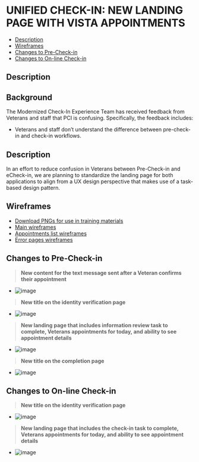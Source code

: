 # UNIFIED CHECK-IN: NEW LANDING PAGE WITH VISTA APPOINTMENTS

- [Description](#description)
- [Wireframes](#wireframes)
- [Changes to Pre-Check-in](#changes-to-pre-check-in)
- [Changes to On-line Check-in](#changes-to-on-line-check-in)

## Description

## Background
The Modernized Check-In Experience Team has received feedback from Veterans and staff that PCI is confusing. Specifically, the feedback includes:
- Veterans and staff don’t understand the difference between pre-check-in and check-in workflows.

## Description
In an effort to reduce confusion in Veterans between Pre-Check-in and eCheck-in, we are planning to standardize the landing page for both applications to align from a UX design perspective that makes use of a task-based design pattern. 

## Wireframes
- [Download PNGs for use in training materials](https://github.com/user-attachments/files/16071323/Screenshots.zip)
- [Main wireframes](https://www.figma.com/design/7Ib7RxiIC4QB53FDBO2a8c/Unified-check-in-%7C-PCI?node-id=937-28573&t=N0vncHgTfJ9SVSLm-0)
- [Appointments list wireframes](https://www.figma.com/design/7Ib7RxiIC4QB53FDBO2a8c/Unified-check-in-%7C-PCI?node-id=1440-31346&t=N0vncHgTfJ9SVSLm-0)
- [Error pages wireframes](https://www.figma.com/design/7Ib7RxiIC4QB53FDBO2a8c/Unified-check-in-%7C-PCI?node-id=1872-17169&t=N0vncHgTfJ9SVSLm-0)

## Changes to Pre-Check-in

> **New content for the text message sent after a Veteran confirms their appointment**
* ![image](https://github.com/user-attachments/assets/0dd8e970-fee2-4af5-816e-1b12d15f911e)
  
> **New title on the identity verification page**
* ![image](https://github.com/user-attachments/assets/c57c5ea3-8a1a-465c-a5df-8097728de6a4)

> **New landing page that includes information review task to complete, Veterans appointments for today, and ability to see appointment details**
* ![image](https://github.com/user-attachments/assets/eccb5503-b51f-40f4-9b23-e576867b5a57)

> **New title on the completion page**
* ![image](https://github.com/user-attachments/assets/446f659c-b8c4-4dcc-922e-ab24d88c8394)

 ## Changes to On-line Check-in

> **New title on the identity verification page**
* ![image](https://github.com/user-attachments/assets/d380f1c5-62ca-4c3d-b356-9590f3b9292e)

> **New landing page that includes the check-in task to complete, Veterans appointments for today, and ability to see appointment details**
* ![image](https://github.com/user-attachments/assets/c8eb07b3-10a8-497f-9bb9-5cc46a64738c)
 
